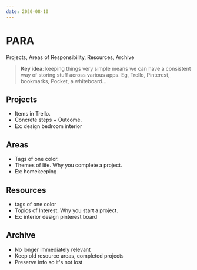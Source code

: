 ```yaml
---
date: 2020-08-10
---
```


# PARA

Projects, Areas of Responsibility, Resources, Archive

> **Key idea**: keeping things very simple means we can have a consistent way of storing stuff across various apps.
> Eg, Trello, Pinterest, bookmarks, Pocket, a whiteboard...

## Projects

- Items in Trello.
- Concrete steps + Outcome.
- Ex: design bedroom interior

## Areas

- Tags of one color.
- Themes of life. Why you complete a project.
- Ex: homekeeping

## Resources

- tags of one color
- Topics of Interest. Why you start a project.
- Ex: interior design pinterest board

## Archive

- No longer immediately relevant
- Keep old resource areas, completed projects
- Preserve info so it's not lost
